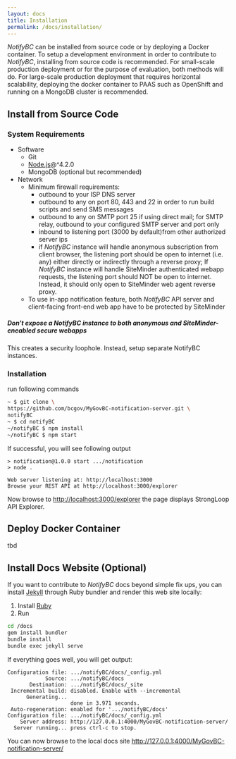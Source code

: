 ```yaml
---
layout: docs
title: Installation
permalink: /docs/installation/
---
```


*NotifyBC* can be installed from source code or by deploying a Docker container. To setup a development environment in order to contribute to *NotifyBC*, installing from source code is recommended. For small-scale production deployment or for the purpose of evaluation, both methods will do. For large-scale production deployment that requires horizontal scalability, deploying the docker container to PAAS such as OpenShift and running on a MongoDB cluster is recommended. 

## Install from Source Code

### System Requirements
* Software
  * Git
  * [Node.js](https://nodejs.org)@^4.2.0
  * MongoDB (optional but recommended) 
* Network
  * Minimum firewall requirements:
    * outbound to your ISP DNS server  
    * outbound to any on port 80, 443 and 22 in order to run build scripts and send SMS messages
    * outbound to any on SMTP port 25 if using direct mail; for SMTP relay, outbound to your configured SMTP server and port only
    * inbound to listening port (3000 by default)from other authorized server ips
    * if *NotifyBC* instance will handle anonymous subscription from client browser, the listening port should be open to internet (i.e. any) either directly or indirectly through a reverse proxy; If *NotifyBC* instance will handle SiteMinder authenticated webapp requests, the listening port should NOT be open to internet. Instead, it should only open to SiteMinder web agent reverse proxy. 
  * To use in-app notification feature, both *NotifyBC* API server and client-facing front-end web app have to be protected by SiteMinder
<div class="note warning">
  <h5>Don't expose a NotifyBC instance to both anonymous and SiteMinder-eneabled secure webapps</h5>
  <p>This creates a security loophole. Instead, setup separate NotifyBC instances.</p>
</div>

### Installation
run following commands

```sh
~ $ git clone \
https://github.com/bcgov/MyGovBC-notification-server.git \
notifyBC
~ $ cd notifyBC
~/notifyBC $ npm install
~/notifyBC $ npm start
```

If successful, you will see following output

```
> notification@1.0.0 start .../notification
> node .

Web server listening at: http://localhost:3000
Browse your REST API at http://localhost:3000/explorer
```

Now browse to <a href="http://localhost:3000/explorer" target="_blank">http://localhost:3000/explorer</a> the page displays StrongLoop API Explorer.

## Deploy Docker Container
tbd

## Install Docs Website (Optional)
If you want to contribute to *NotifyBC* docs beyond simple fix ups, you can install [Jekyll](https://jekyllrb.com/) through Ruby bundler and render this web site locally:

1. Install [Ruby](https://www.ruby-lang.org/en/documentation/installation/)
2. Run

```sh
cd /docs
gem install bundler
bundle install
bundle exec jekyll serve 
```

If everything goes well, you will get output:

```
Configuration file: .../notifyBC/docs/_config.yml
            Source: .../notifyBC/docs
       Destination: .../notifyBC/docs/_site
 Incremental build: disabled. Enable with --incremental
      Generating... 
                    done in 3.971 seconds.
 Auto-regeneration: enabled for '.../notifyBC/docs'
Configuration file: .../notifyBC/docs/_config.yml
    Server address: http://127.0.0.1:4000/MyGovBC-notification-server/
  Server running... press ctrl-c to stop.
```

You can now browse to the local docs site <a href="http://127.0.0.1:4000/MyGovBC-notification-server/" target="_blank">http://127.0.0.1:4000/MyGovBC-notification-server/</a>
